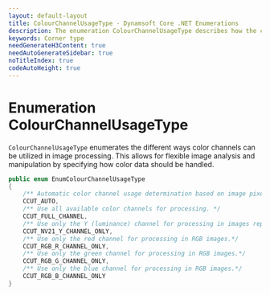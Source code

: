 ```yaml
---
layout: default-layout
title: ColourChannelUsageType - Dynamsoft Core .NET Enumerations
description: The enumeration ColourChannelUsageType describes how the color channel is used in the image for .NET Edition.
keywords: Corner type
needGenerateH3Content: true
needAutoGenerateSidebar: true
noTitleIndex: true
codeAutoHeight: true
---
```


# Enumeration ColourChannelUsageType

`ColourChannelUsageType` enumerates the different ways color channels can be utilized in image processing. This allows for flexible image analysis and manipulation by specifying how color data should be handled.

```csharp
public enum EnumColourChannelUsageType
{
    /** Automatic color channel usage determination based on image pixel format and scene. */
    CCUT_AUTO,
    /** Use all available color channels for processing. */
    CCUT_FULL_CHANNEL,
    /** Use only the Y (luminance) channel for processing in images represented in the NV21 format. */
    CCUT_NV21_Y_CHANNEL_ONLY,
    /** Use only the red channel for processing in RGB images.*/
    CCUT_RGB_R_CHANNEL_ONLY,
    /** Use only the green channel for processing in RGB images.*/
    CCUT_RGB_G_CHANNEL_ONLY,
    /** Use only the blue channel for processing in RGB images.*/
    CCUT_RGB_B_CHANNEL_ONLY
}
```